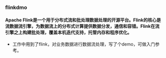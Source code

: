### flinkdmo
#### Apache Flink是一个用于分布式流和批处理数据处理的开源平台。Flink的核心是流数据流引擎，为数据流上的分布式计算提供数据分发，通信和容错。Flink在流引擎之上构建批处理，覆盖本机迭代支持，托管内存和程序优化。
- 工作中用到了flink，对业务数据进行数据流处理，写了个demo，可做入门参考。
